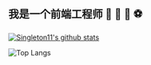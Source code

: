 ## 我是一个前端工程师  🏸️ 🏓️ 🎱 ⚽️

[![Singleton11's github stats](https://github-readme-stats.vercel.app/api?username=singleton11)](https://github.com/anuraghazra/github-readme-stats)

![Top Langs](https://github-readme-stats.vercel.app/api/top-langs/?username=singleton11&hide=TeX&layout=compact)
